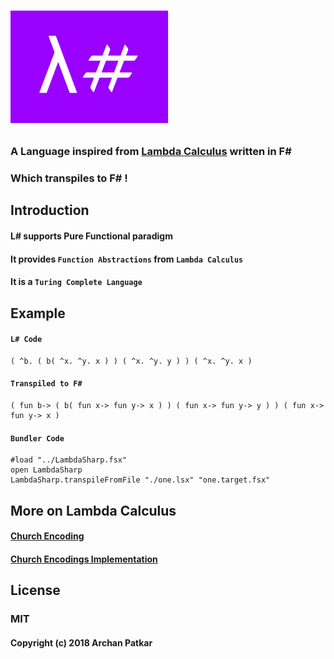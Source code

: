 # <img src="./lambdasharplogo.png">

### A Language inspired from [Lambda Calculus](https://en.wikipedia.org/wiki/Lambda_calculus) written in F#

### Which transpiles to F# !


## Introduction

#### L# supports Pure Functional paradigm 

#### It provides `Function Abstractions` from `Lambda Calculus`

#### It is a `Turing Complete Language`


## Example

#### `L# Code`
```
( ^b. ( b( ^x. ^y. x ) ) ( ^x. ^y. y ) ) ( ^x. ^y. x )
```
       
#### `Transpiled to F#`
```f#
( fun b-> ( b( fun x-> fun y-> x ) ) ( fun x-> fun y-> y ) ) ( fun x-> fun y-> x )
```

#### `Bundler Code`
```f#
#load "../LambdaSharp.fsx"
open LambdaSharp      
LambdaSharp.transpileFromFile "./one.lsx" "one.target.fsx"
```

## More on Lambda Calculus
#### [Church Encoding](https://en.wikipedia.org/wiki/Church_encoding)
#### [Church Encodings Implementation](https://github.com/archanpatkar/ChurchEncodings)

## License

### MIT
#### Copyright (c) 2018 Archan Patkar
